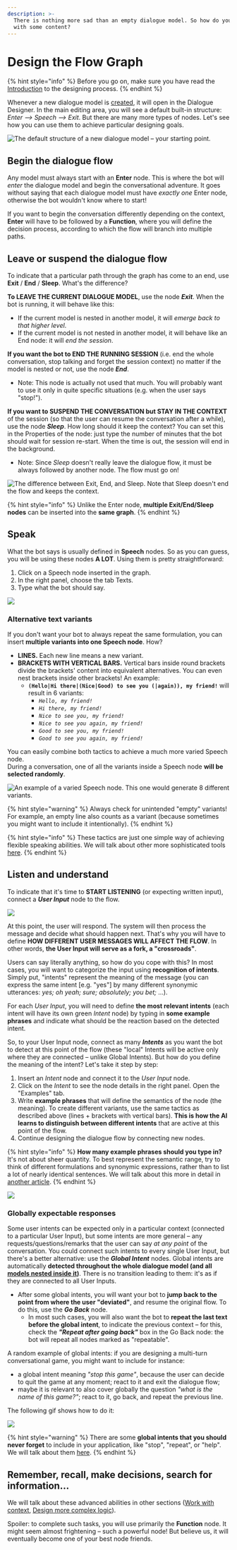 ```yaml
---
description: >-
  There is nothing more sad than an empty dialogue model. So how do you fill it
  with some content?
---
```


# Design the Flow Graph

{% hint style="info" %}
Before you go on, make sure you have read the [Introduction](../introduction.md) to the designing process.
{% endhint %}

Whenever a new dialogue model is [created](https://docs.promethist.ai/how-to/design/create-dialogue), it will open in the Dialogue Designer. In the main editing area, you will see a default built-in structure: _Enter --&gt; Speech --&gt; Exit_. But there are many more types of nodes. Let's see how you can use them to achieve particular designing goals.

![The default structure of a new dialogue model &#x2013; your starting point.](../../../.gitbook/assets/image%20%2842%29.png)

## Begin the dialogue flow

Any model must always start with an **Enter** node. This is where the bot will _enter_ the dialogue model and begin the conversational adventure. It goes without saying that each dialogue model must have _exactly one_ Enter node, otherwise the bot wouldn't know where to start!

If you want to begin the conversation differently depending on the context, **Enter** will have to be followed by a **Function**, where you will define the decision process, according to which the flow will branch into multiple paths.

## Leave or suspend the dialogue flow

To indicate that a particular path through the graph has come to an end, use **Exit** / **End** / **Sleep**. What's the difference?

**To LEAVE THE CURRENT DIALOGUE MODEL**, use the node _**Exit**_. When the bot is running, it will behave like this:

* If the current model is nested in another model, it will _emerge back to that higher level_.
* If the current model is not nested in another model, it will behave like an End node: it will _end the session_.

**If you want the bot to END THE RUNNING SESSION** \(i.e. end the whole conversation, stop talking and forget the session context\) no matter if the model is nested or not, use the node _**End**_.

* Note: This node is actually not used that much. You will probably want to use it only in quite specific situations \(e.g. when the user says "stop!"\).

**If you want to SUSPEND THE CONVERSATION but STAY IN THE CONTEXT** of the session \(so that the user can resume the conversation after a while\), use the node _**Sleep**_. How long should it keep the context? You can set this in the Properties of the node: just type the number of minutes that the bot should wait for session re-start. When the time is out, the session will end in the background.

* Note: Since _Sleep_ doesn't really leave the dialogue flow, it must be always followed by another node. The flow must go on!

![The difference between Exit, End, and Sleep. Note that Sleep doesn&apos;t end the flow and keeps the context.](../../../.gitbook/assets/image%20%2856%29.png)

{% hint style="info" %}
Unlike the Enter node, **multiple Exit/End/Sleep nodes** can be inserted into the **same graph**.
{% endhint %}

## Speak

What the bot says is usually defined in **Speech** nodes. So as you can guess, you will be using these nodes **A LOT**. Using them is pretty straightforward:

1. Click on a Speech node inserted in the graph.
2. In the right panel, choose the tab Texts.
3. Type what the bot should say.

![](../../../.gitbook/assets/hello-world.gif)

### **Alternative text variants**

If you don't want your bot to always repeat the same formulation, you can insert **multiple variants into one Speech node**. How?

* **LINES.** Each new line means a new variant.
* **BRACKETS WITH VERTICAL BARS.** Vertical bars inside round brackets divide the brackets' content into equivalent alternatives. You can even nest brackets inside other brackets! An example:
  * **`(Hello|Hi there|(Nice|Good) to see you (|again)), my friend!`** will result in 6 variants:
    * _`Hello, my friend!`_
    * _`Hi there, my friend!`_
    * _`Nice to see you, my friend!`_
    * _`Nice to see you again, my friend!`_
    * _`Good to see you, my friend!`_
    * _`Good to see you again, my friend!`_

You can easily combine both tactics to achieve a much more varied Speech node.  
During a conversation, one of all the variants inside a Speech node **will be selected randomly**.

![An example of a varied Speech node. This one would generate 8 different variants.](../../../.gitbook/assets/image%20%2866%29.png)

{% hint style="warning" %}
Always check for unintended "empty" variants! For example, an empty line also counts as a variant \(because sometimes you might want to include it intentionally\).
{% endhint %}

{% hint style="info" %}
These tactics are just one simple way of achieving flexible speaking abilities. We will talk about other more sophisticated tools [here](../speaking.md).
{% endhint %}

## Listen and understand

To indicate that it's time to **START LISTENING** \(or expecting written input\), connect a _**User Input**_ node to the flow.

![](../../../.gitbook/assets/image%20%2858%29.png)

At this point, the user will respond. The system will then process the message and decide what should happen next. That's why you will have to define **HOW DIFFERENT USER MESSAGES WILL AFFECT THE FLOW**. In other words, **the User Input will serve as a fork, a "crossroads"**.

Users can say literally anything, so how do you cope with this? In most cases, you will want to categorize the input using **recognition of intents**. Simply put, "intents" represent the meaning of the message \(you can express the same intent \[e.g. "yes"\] by many different synonymic utterances: _yes; oh yeah; sure; absolutely; you bet;_ ...\).

For each _User Input_, you will need to define **the most relevant intents** \(each intent will have its own green _Intent_ node\) by typing in **some example phrases** and indicate what should be the reaction based on the detected intent.

So, to your User Input node, connect as many _**Intents**_ as you want the bot to detect at this point of the flow \(these "local" Intents will be active only where they are connected – unlike Global Intents\). But how do you define the meaning of the intent? Let's take it step by step:

1. Insert an _Intent_ node and connect it to the _User Input_ node.
2. Click on the _Intent_ to see the node details in the right panel. Open the "Examples" tab.
3. Write **example phrases** that will define the semantics of the node \(the meaning\). To create different variants, use the same tactics as described above \(lines + brackets with vertical bars\). **This is how the AI learns to distinguish between different intents** that are active at this point of the flow.
4. Continue designing the dialogue flow by connecting new nodes.

{% hint style="info" %}
**How many example phrases should you type in?**  
It's not about sheer quantity. To best represent the semantic range, try to think of different formulations and synonymic expressions, rather than to list a lot of nearly identical sentences. We will talk about this more in detail in [another article](../understanding/).
{% endhint %}

![](../../../.gitbook/assets/intents-with-bar.gif)

### Globally expectable responses

Some user intents can be expected only in a particular context \(connected to a particular User Input\), but some intents are more general – any requests/questions/remarks that the user can say _at any point_ of the conversation. You could connect such intents to every single User Input, but there's a better alternative: use the _**Global Intent**_ nodes. Global intents are automatically **detected throughout the whole dialogue model \(and all** [**models nested inside it**](../dialogue-linking.md)**\)**. There is no transition leading to them: it's as if they are connected to all User Inputs.

* After some global intents, you will want your bot to **jump back to the point from where the user "deviated"**, and resume the original flow. To do this, use the _**Go Back**_ node.
  * In most such cases, you will also want the bot to **repeat the last text before the global intent**, to indicate the previous context – for this, check the _**"Repeat after going back"**_ box in the Go Back node: the bot will repeat all nodes marked as "repeatable".

A random example of global intents: if you are designing a multi-turn conversational game, you might want to include for instance:

* a global intent meaning _"stop this game"_, because the user can decide to quit the game at any moment; react to it and exit the dialogue flow;
* maybe it is relevant to also cover globally the question _"what is the name of this game?"_; react to it, go back, and repeat the previous line.

The following gif shows how to do it:

![](../../../.gitbook/assets/intents212.gif)

{% hint style="warning" %}
There are some **global intents that you should never forget** to include in your application, like "stop", "repeat", or "help". We will talk about them [here](../robustness.md).
{% endhint %}

## Remember, recall, make decisions, search for information...

We will talk about these advanced abilities in other sections \([Work with context](../context/), [Design more complex logic](../complex-functionality.md)\).

Spoiler: to complete such tasks, you will use primarily the **Function** node. It might seem almost frightening – such a powerful node! But believe us, it will eventually become one of your best node friends.

